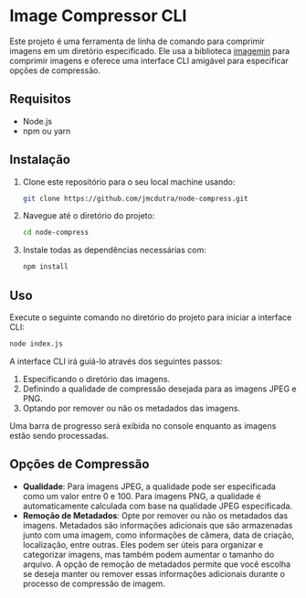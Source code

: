 # Image Compressor CLI

Este projeto é uma ferramenta de linha de comando para comprimir imagens em um diretório especificado. Ele usa a biblioteca [imagemin](https://github.com/imagemin/imagemin) para comprimir imagens e oferece uma interface CLI amigável para especificar opções de compressão.

## Requisitos

- Node.js
- npm ou yarn

## Instalação

1. Clone este repositório para o seu local machine usando:
    ```bash
    git clone https://github.com/jmcdutra/node-compress.git
    ```
2. Navegue até o diretório do projeto:
    ```bash
    cd node-compress
    ```
3. Instale todas as dependências necessárias com:
    ```bash
    npm install
    ```

## Uso

Execute o seguinte comando no diretório do projeto para iniciar a interface CLI:

```bash
node index.js
```

A interface CLI irá guiá-lo através dos seguintes passos:

1. Especificando o diretório das imagens.
2. Definindo a qualidade de compressão desejada para as imagens JPEG e PNG.
3. Optando por remover ou não os metadados das imagens.

Uma barra de progresso será exibida no console enquanto as imagens estão sendo processadas.

## Opções de Compressão

- **Qualidade**: Para imagens JPEG, a qualidade pode ser especificada como um valor entre 0 e 100. Para imagens PNG, a qualidade é automaticamente calculada com base na qualidade JPEG especificada.
- **Remoção de Metadados**: Opte por remover ou não os metadados das imagens. Metadados são informações adicionais que são armazenadas junto com uma imagem, como informações de câmera, data de criação, localização, entre outras. Eles podem ser úteis para organizar e categorizar imagens, mas também podem aumentar o tamanho do arquivo. A opção de remoção de metadados permite que você escolha se deseja manter ou remover essas informações adicionais durante o processo de compressão de imagem.